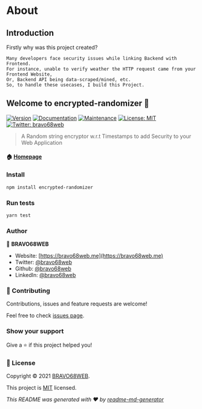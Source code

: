 # About

## Introduction

Firstly why was this project created?

```text
Many developers face security issues while linking Backend with Frontend. 
For instance, unable to verify weather the HTTP request came from your Frontend Website,
Or, Backend API being data-scraped/mined, etc. 
So, to handle these usecases, I build this Project.

```

## Welcome to encrypted-randomizer 👋

[![Version](https://img.shields.io/npm/v/encrypted-randomizer.svg)](https://www.npmjs.com/package/encrypted-randomizer) [![Documentation](https://img.shields.io/badge/documentation-yes-brightgreen.svg)](https://bravo68web.github.io/randomizer/) [![Maintenance](https://img.shields.io/badge/Maintained%3F-yes-green.svg)](https://github.com/bravo68web/randomizer/graphs/commit-activity) [![License: MIT](https://img.shields.io/github/license/bravo68web/randomizer)](https://github.com/bravo68web/randomizer/blob/master/LICENSE) [![Twitter: bravo68web](https://img.shields.io/twitter/follow/bravo68web.svg?style=social)](https://twitter.com/bravo68web)

> A Random string encryptor w.r.t Timestamps to add Security to your Web Application

#### 🏠 [Homepage](https://github.com/bravo68web/randomizer#readme)

### Install

```bash
npm install encrypted-randomizer
```

### Run tests

```bash
yarn test
```

### Author

👤 **BRAVO68WEB**

* Website: [https://bravo68web.me](https://bravo68web.me)
* Twitter: [@bravo68web](https://twitter.com/bravo68web)
* Github: [@bravo68web](https://github.com/bravo68web)
* LinkedIn: [@bravo68web](https://linkedin.com/in/bravo68web)

### 🤝 Contributing

Contributions, issues and feature requests are welcome!

Feel free to check [issues page](https://github.com/bravo68web/randomizer/issues).

### Show your support

Give a ⭐️ if this project helped you!

### 📝 License

Copyright © 2021 [BRAVO68WEB](https://github.com/bravo68web).

This project is [MIT](https://github.com/bravo68web/randomizer/blob/master/LICENSE) licensed.

_This README was generated with ❤️ by_ [_readme-md-generator_](https://github.com/kefranabg/readme-md-generator)

